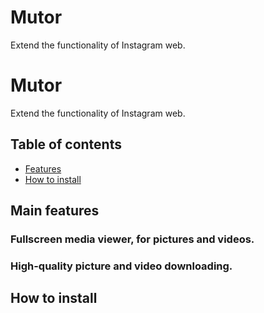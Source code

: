 # Mutor
Extend the functionality of Instagram web.

# Mutor
Extend the functionality of Instagram web.

## Table of contents
- [Features](#main-features)
- [How to install](#how-to-install)

## Main features
### Fullscreen media viewer, for pictures and videos.
### High-quality picture and video downloading.

## How to install
